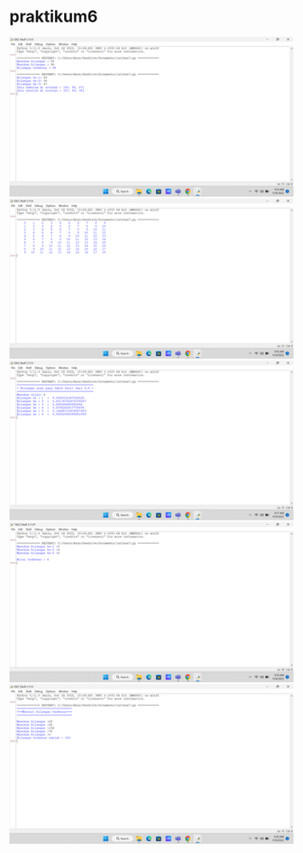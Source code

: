 # praktikum6

![](/ss/Screenshot%20(12).png)
![](/ss/Screenshot%20(14).png)
![](/ss/Screenshot%20(15).png)
![](/ss/Screenshot%20(16).png)
![](/ss/Screenshot%20(17).png)